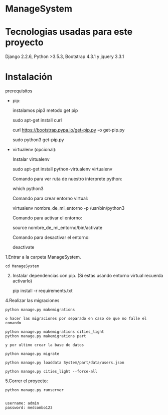 # ManageSystem

# Tecnologias usadas para este proyecto

  Django 2.2.6, Python >3.5.3, Bootstrap 4.3.1 y jquery 3.3.1

# Instalación

prerequisitos

* pip:

  instalamos pip3 metodo get pip

  sudo apt-get install curl

  curl https://bootstrap.pypa.io/get-pip.py -o get-pip.py

  sudo python3 get-pip.py

* virtualenv (opcional):

  Instalar virtualenv

  sudo apt-get install python-virtualenv virtualenv

  Comando para ver ruta de nuestro interprete python:

  which python3

  Comando para crear entorno virtual:

  virtualenv nombre_de_mi_entorno -p /usr/bin/python3

  Comando para activar el entorno:

  source nombre_de_mi_entorno/bin/activate

  Comando para desactivar el entorno:

  deactivate

1.Entrar a la carpeta ManageSystem.

    cd ManageSystem

2. Instalar dependencias con pip. (Si estas usando entorno virtual recuerda activarlo)

    pip install -r requirements.txt

4.Realizar las migraciones

    python manage.py makemigrations

    o hacer las migraciones por separado en caso de que no falle el comando 
    
    python manage.py makemigrations cities_light
    python manage.py makemigrations part

    y por ultimo crear la base de datos

    python manage.py migrate
    
    python manage.py loaddata System/part/data/users.json

    python manage.py cities_light --force-all

5.Correr el proyecto:

    python manage.py runserver


    username: admin
    password: medcombo123


